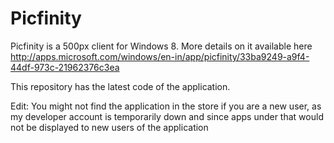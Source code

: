 Picfinity
=========

Picfinity is a 500px client for Windows 8. More details on it available here
http://apps.microsoft.com/windows/en-in/app/picfinity/33ba9249-a9f4-44df-973c-21962376c3ea

This repository has the latest code of the application.

Edit: You might not find the application in the store if you are a new user, as my developer account is temporarily 
down and since apps under that would not be displayed to new users of the application
